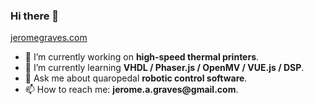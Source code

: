 ### Hi there 👋

[jeromegraves.com](https://jeromegraves.com)


- 🔭 I’m currently working on __high-speed thermal printers__.
- 🌱 I’m currently learning __VHDL / Phaser.js / OpenMV / VUE.js / DSP__.
- 💬 Ask me about quaropedal __robotic control software__.
- 📫 How to reach me: __jerome.a.graves@gmail.com__.
<!--
**Jerome-Graves/Jerome-Graves** is a ✨ _special_ ✨ repository because its `README.md` (this file) appears on your GitHub profile.
- 👯 I’m looking to collaborate on ...
- 🤔 I’m looking for help with ...
Here are some ideas to get you started:


-->
